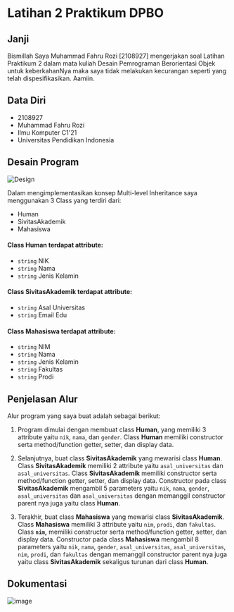 # Latihan 2 Praktikum DPBO

## Janji

Bismillah Saya Muhammad Fahru Rozi [2108927] mengerjakan soal Latihan Praktikum 2 dalam mata kuliah Desain Pemrograman Berorientasi Objek untuk keberkahanNya maka saya tidak melakukan kecurangan seperti yang telah dispesifikasikan. Aamiin.

## Data Diri

- 2108927
- Muhammad Fahru Rozi
- Ilmu Komputer C1'21
- Universitas Pendidikan Indonesia

## Desain Program

![Design](https://user-images.githubusercontent.com/59097913/221392311-9263a5e9-38bc-4af5-b530-28b049242309.jpg)

Dalam mengimplementasikan konsep Multi-level Inheritance saya menggunakan 3 Class yang terdiri dari:

- Human
- SivitasAkademik
- Mahasiswa

#### Class **Human** terdapat attribute:
- `string` NIK
- `string` Nama
- `string` Jenis Kelamin

#### Class **SivitasAkademik** terdapat attribute:
- `string` Asal Universitas
- `string` Email Edu

#### Class **Mahasiswa** terdapat attribute:
- `string` NIM
- `string` Nama
- `string` Jenis Kelamin
- `string` Fakultas
- `string` Prodi

## Penjelasan Alur

Alur program yang saya buat adalah sebagai berikut:

1. Program dimulai dengan membuat class **Human**, yang memiliki 3 attribute yaitu `nik`, `nama`, dan `gender`. Class **Human** memiliki constructor serta method/function getter, setter, dan display data.

2. Selanjutnya, buat class **SivitasAkademik** yang mewarisi class **Human**. Class **SivitasAkademik** memiliki 2 attribute yaitu `asal_universitas` dan `asal_universitas`. Class **SivitasAkademik** memiliki constructor serta method/function getter, setter, dan display data. Constructor pada class **SivitasAkademik** mengambil 5 parameters yaitu `nik`, `nama`, `gender`, `asal_universitas` dan `asal_universitas` dengan memanggil constructor parent nya juga yaitu class **Human**.

3. Terakhir, buat class **Mahasiswa** yang mewarisi class **SivitasAkademik**. Class **Mahasiswa** memiliki 3 attribute yaitu `nim`, `prodi`, dan `fakultas`. Class **`nim`,** memiliki constructor serta method/function getter, setter, dan display data. Constructor pada class **Mahasiswa** mengambil 8 parameters yaitu `nik`, `nama`, `gender`, `asal_universitas`, `asal_universitas`, `nim`, `prodi`, dan `fakultas` dengan memanggil constructor parent nya juga yaitu class **SivitasAkademik** sekaligus turunan dari class **Human**.

## Dokumentasi

![image](https://user-images.githubusercontent.com/59097913/220079810-afbfa83c-c116-4f4a-b54c-b3a6ab7e7aad.png)
